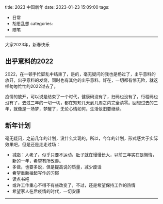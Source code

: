 title: 2023 中国新年
date: 2023-01-23 15:09:00
tags:
- 日常
- 胡思乱想
categories:
- 随笔
---

大家2023年，新春快乐

<!--more-->

## 出乎意料的2022

2022，在一顿手忙脚乱中结束了，是的，毫无疑问的我也是杨过了，出乎意料的放开，出乎意料的发烧，同时也有其他的出乎意料。好在，一切都有惊无险，就这样匆匆忙忙的2022过去了。

疫情的放开，可以说是结束了一个时代，健康码没有了，扫码也没有了，行程码也没有了，去过三年的一切一切，都在短短几天到几周之内完全清零。回想过去的三年，就像是一场梦，梦醒了，无论心情如何，生活依旧要继续。


## 新年计划

毫无疑问，之前几年的计划，没什么实现的，所以，今年的计划，形式感大于实际效果吧，但是还是走走过场：

- 减脂：人老了，似乎只要不运动，肚子就在慢慢长大，以前三年实在是懒惰，新的一年，希望有所改善。
- 多做，也要多说，但是提高说的质量，减少废话
- 希望重新拾起写作的习惯
- 读点书吧
- 或许工作重心不得不有些改变了，不过，还是希望保持工作的热情
- 希望家人在后疫情的时代，一切安康





---
